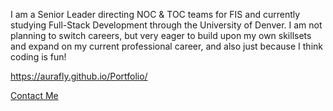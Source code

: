 I am a Senior Leader directing NOC & TOC teams for FIS and currently studying Full-Stack Development through the University of Denver. I am not planning to switch careers, but very eager to build upon my own skillsets and expand on my current professional career, and also just because I think coding is fun!




https://aurafly.github.io/Portfolio/

[Contact Me](mailto:AuraFlyDev@Gmail.com)

<!---
AuraFly/AuraFly is a ✨ special ✨ repository because its `README.md` (this file) appears on your GitHub profile.
You can click the Preview link to take a look at your changes.
--->
